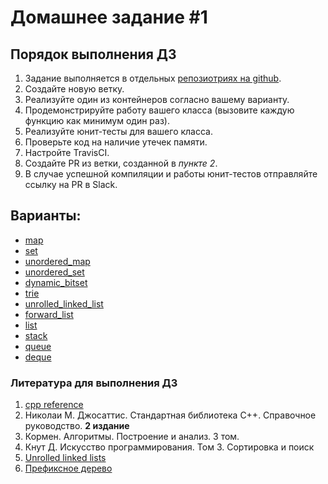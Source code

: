 # Домашнее задание #1

## Порядок выполнения ДЗ
1. Задание выполняется в отдельных [репозиотриях на github](https://classroom.github.com/a/GzuwoPvI).
2. Создайте новую ветку.
3. Реализуйте один из контейнеров согласно вашему варианту.
4. Продемонстрируйте работу вашего класса (вызовите каждую функцию как минимум один раз).
5. Реализуйте юнит-тесты для вашего класса.
6. Проверьте код на наличие утечек памяти.
7. Настройте TravisCI.
8. Создайте PR из ветки, созданной в *пункте 2*.
9. В случае успешной компиляции и работы юнит-тестов отправляйте ссылку на PR в Slack.

## Варианты:
* [map](map.md)
* [set](set.md)
* [unordered_map](unordered_map.md)
* [unordered_set](unordered_set.md)
* [dynamic_bitset](dynamic_bitset.md)
* [trie](trie.md)
* [unrolled_linked_list](unrolled_linked_list.md)
* [forward_list](forward_list.md)
* [list](list.md)
* [stack](stack.md)
* [queue](queue.md)
* [deque](deque.md)

### Литература для выполнения ДЗ
1. [cpp reference](http://www.cplusplus.com/reference/stl/)
1. Николаи М. Джосаттис. Стандартная библиотека C++. Справочное руководство. **2 издание**
1. Кормен. Алгоритмы. Построение и анализ. 3 том.
1. Кнут Д. Искусство программирования. Том 3. Сортировка и поиск
1. [Unrolled linked lists](https://blogs.msdn.microsoft.com/devdev/2005/08/22/unrolled-linked-lists/)
1. [Префиксное дерево](https://ru.wikipedia.org/wiki/%D0%9F%D1%80%D0%B5%D1%84%D0%B8%D0%BA%D1%81%D0%BD%D0%BE%D0%B5_%D0%B4%D0%B5%D1%80%D0%B5%D0%B2%D0%BE)

